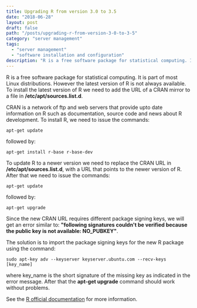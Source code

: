 ```yaml
---
title: Upgrading R from version 3.0 to 3.5
date: "2018-06-28"
layout: post
draft: false
path: "/posts/upgrading-r-from-version-3-0-to-3-5"
category: "server management"
tags:
  - "server management"
  - "software installation and configuration"
description: "R is a free software package for statistical computing. It is part of most Linux distributions. However the latest version of R is not always available. To install the latest version of R we need to add the URL of a CRAN mirror to a file in /etc/apt/sources.list.d."
---
```


R is a free software package for statistical computing. It is part of most Linux distributions. However the latest version of R is not always available. To install the latest version of R we need to add the URL of a CRAN mirror to a file in **/etc/apt/sources.list.d**.

CRAN is a network of ftp and web servers that provide upto date information on R such as documentation, source code and news about R development. To install R, we need to issue the commands:

```
apt-get update
```

followed by:

```
apt-get install r-base r-base-dev
```

To update R to a newer version we need to replace the CRAN URL in **/etc/apt/sources.list.d**, with a URL that points to the newer version of R. After that we need to issue the commands:

```
apt-get update
```

followed by:

```
apt-get upgrade
```

Since the new CRAN URL requires different package signing keys, we will get an error similar to: **"following signatures couldn't be verified because the public key is not available: NO_PUBKEY"**.

The solution is to import the package signing keys for the new R package using the command:

```
sudo apt-key adv --keyserver keyserver.ubuntu.com --recv-keys [key_name]
```

where key_name is the short signature of the missing key as indicated in the error message. After that the **apt-get upgrade** command should work without problems.

See the [R official documentation](https://cran.r-project.org/bin/linux/debian/#secure-apt) for more information.
